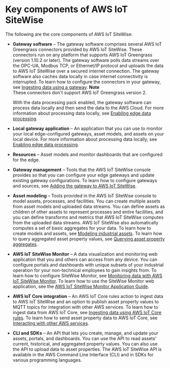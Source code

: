 # Key components of AWS IoT SiteWise<a name="feature-overview"></a>

The following are the core components of AWS IoT SiteWise:
+ **Gateway software** – The gateway software comprises several AWS IoT Greengrass connectors provided by AWS IoT SiteWise\. These connectors run on any platform that supports AWS IoT Greengrass \(version 1\.10\.2 or later\)\. The gateway software polls data streams over the OPC\-UA, Modbus TCP, or Ethernet/IP protocol and uploads the data to AWS IoT SiteWise over a secured internet connection\. The gateway software also caches data locally in case internet connectivity is interrupted\. To learn how to configure the connectors in your gateway, see [Ingesting data using a gateway](gateways.md)\.
**Note**  
These connectors don't support AWS IoT Greengrass version 2\.

  With the data processing pack enabled, the gateway software can process data locally and then send the data to the AWS Cloud\. For more information about processing data locally, see [Enabling edge data processing](edge-processing.md)\.
+ **Local gateway application** – An application that you can use to monitor your local edge\-configured gateways, asset models, and assets on your local device\. For more information about processing data locally, see [Enabling edge data processing](edge-processing.md)\.
+ **Resources** – Asset models and monitor dashboards that are configured for the edge\.
+ **Gateway management** – Tools that the AWS IoT SiteWise console provides so that you can configure your edge gateways and update existing gateway configurations\. To learn how to configure gateways and sources, see [Adding the gateway to AWS IoT SiteWise](configure-gateway.md#add-gateway)\.
+ **Asset modeling** – Tools provided in the AWS IoT SiteWise console to model assets, processes, and facilities\. You can create multiple assets from asset models and uploaded data streams\. You can define assets as children of other assets to represent processes and entire facilities, and you can define transforms and metrics that AWS IoT SiteWise computes from the uploaded data streams\. AWS IoT SiteWise also automatically computes a set of basic aggregates for your data\. To learn how to create models and assets, see [Modeling industrial assets](industrial-asset-models.md)\. To learn how to query aggregated asset property values, see [Querying asset property aggregates](query-industrial-data.md#aggregates)\.
+ **AWS IoT SiteWise Monitor** – A data visualization and monitoring web application that you and others can access from any device\. You can configure portals and dashboards with unique subsets of your industrial operation for your non\-technical employees to gain insights from\. To learn how to configure SiteWise Monitor, see [Monitoring data with AWS IoT SiteWise Monitor](monitor-data.md)\. To learn how to use the SiteWise Monitor web application, see the [AWS IoT SiteWise Monitor Application Guide](https://docs.aws.amazon.com/iot-sitewise/latest/appguide/)\.
+ **AWS IoT Core integration** – An AWS IoT Core rules action to ingest data to AWS IoT SiteWise and an option to publish asset property values to MQTT topics for integration with other AWS services\. To learn how to ingest data from AWS IoT Core, see [Ingesting data using AWS IoT Core rules](iot-rules.md)\. To learn how to send asset property data to AWS IoT Core, see [Interacting with other AWS services](interact-with-other-services.md)\.
+ **CLI and SDKs** – An API that lets you create, manage, and update your assets, portals, and dashboards\. You can use the API to read assets' current, historical, and aggregated property values\. You can also use the API to upload data to asset properties\. The AWS IoT SiteWise API is available in the AWS Command Line Interface \(CLI\) and in SDKs for various programming languages\.